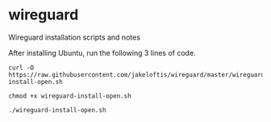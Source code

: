 # wireguard <br /> 
Wireguard installation scripts and notes <br /> 

After installing Ubuntu, run the following 3 lines of code.
```
curl -O https://raw.githubusercontent.com/jakeloftis/wireguard/master/wireguard-install-open.sh
```
```
chmod +x wireguard-install-open.sh
```
```
./wireguard-install-open.sh
```
